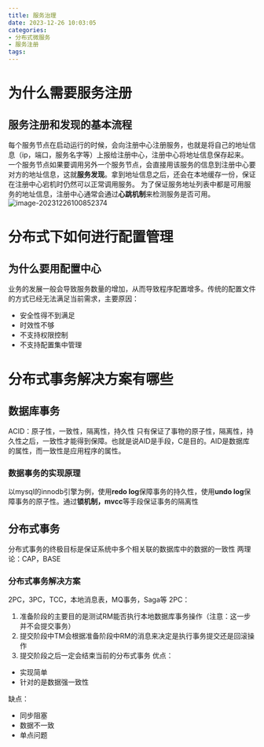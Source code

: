 ```yaml
---
title: 服务治理
date: 2023-12-26 10:03:05
categories:
- 分布式微服务
- 服务注册
tags:
---
```

# 为什么需要服务注册
## 服务注册和发现的基本流程
每个服务节点在启动运行的时候，会向注册中心注册服务，也就是将自己的地址信息（ip，端口，服务名字等）上报给注册中心，注册中心将地址信息保存起来。
一个服务节点如果要调用另外一个服务节点，会直接用该服务的信息到注册中心要对方的地址信息，这就**服务发现**。拿到地址信息之后，还会在本地缓存一份，保证在注册中心宕机时仍然可以正常调用服务。
为了保证服务地址列表中都是可用服务的地址信息，注册中心通常会通过**心跳机制**来检测服务是否可用。
![image-20231226100852374](https://web-mhe.oss-cn-beijing.aliyuncs.com/hexo/image-20231226100852374.png)

# 分布式下如何进行配置管理
## 为什么要用配置中心
业务的发展一般会导致服务数量的增加，从而导致程序配置增多。传统的配置文件的方式已经无法满足当前需求，主要原因：
* 安全性得不到满足
* 时效性不够
* 不支持权限控制
* 不支持配置集中管理

# 分布式事务解决方案有哪些
## 数据库事务
ACID：原子性，一致性，隔离性，持久性
只有保证了事物的原子性，隔离性，持久性之后，一致性才能得到保障。也就是说AID是手段，C是目的。AID是数据库的属性，而一致性是应用程序的属性。
### 数据事务的实现原理
以mysql的innodb引擎为例，使用**redo log**保障事务的持久性，使用**undo log**保障事务的原子性。通过**锁机制，mvcc**等手段保证事务的隔离性
## 分布式事务
分布式事务的终极目标是保证系统中多个相关联的数据库中的数据的一致性
两理论：CAP，BASE
### 分布式事务解决方案
2PC，3PC，TCC，本地消息表，MQ事务，Saga等
2PC：
1. 准备阶段的主要目的是测试RM能否执行本地数据库事务操作（注意：这一步并不会提交事务）
2. 提交阶段中TM会根据准备阶段中RM的消息来决定是执行事务提交还是回滚操作
3. 提交阶段之后一定会结束当前的分布式事务
优点：
* 实现简单
* 针对的是数据强一致性

缺点：
* 同步阻塞
* 数据不一致
* 单点问题